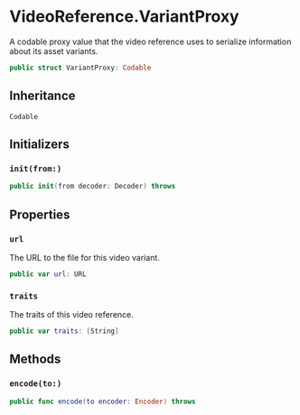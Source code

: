 # VideoReference.VariantProxy

A codable proxy value that the video reference uses to serialize information about its asset variants.

``` swift
public struct VariantProxy: Codable 
```

## Inheritance

`Codable`

## Initializers

### `init(from:)`

``` swift
public init(from decoder: Decoder) throws 
```

## Properties

### `url`

The URL to the file for this video variant.

``` swift
public var url: URL
```

### `traits`

The traits of this video reference.

``` swift
public var traits: [String]
```

## Methods

### `encode(to:)`

``` swift
public func encode(to encoder: Encoder) throws 
```
